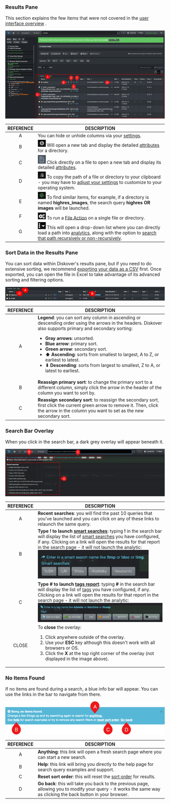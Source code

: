 <p id="results_pane"></p>

### Results Pane

This section explains the few items that were not covered in the [user interface overview](#ui_overview) .

<img src="images/results_pane.png" width="">

| REFERENCE | DESCRIPTION |
| :---: | --- |
| A | You can hide or unhide columns via your [settings](#hide_columns). |
| B | <img src="images/icon_attributes.png" width="25"> Will open a new tab and display the detailed [attributes](#attributes) for a directory. |
| C | <img src="images/icon_file.png" width="25"> Click directly on a file to open a new tab and display its detailed [attributes](#attributes). |
| D | <img src="images/icon_clipboard.png" width="25"> To copy the path of a file or directory to your clipboard - you may have to [adjust your settings](#path_translation) to customize to your operating system. |
| E | <img src="images/icon_similar.png" width="25"> To find similar items, for example, if a directory is named **highres_images**, the search query **highres OR images** will be launched. |
| F | <img src="images/icon_gears.png" width="25"> To run a [File Action](#file_action) on a single file or directory. |
| G | <img src="images/icon_more.png" width="25"> This will open a drop-down list where you can directly load a path into [analytics](#analytics), along with the option to [search that path recursively or non-recursively](#recursive). |


<p id="sort"></p>

### Sort Data in the Results Pane

You can sort data within Diskover's results pane, but if you need to do extensive sorting, we recommend [exporting your data as a CSV](#export) first. Once exported, you can open the file in Excel to take advantage of its advanced sorting and filtering options.

![Image: Main Features of the File Search Page](images/image_file_search_page_sort_data.png)

| REFERENCE | DESCRIPTION |
| :---: | --- |
| A |  **Legend**: you can sort any column in ascending or descending order using the arrows in the headers. Diskover also supports primary and secondary sorting:<ul><li>**Gray arrows**: unsorted.</li><li>**Blue arrow**: primary sort.</li><li>**Green arrow**: secondary sort.</li><li>**⬆ Ascending**: sorts from smallest to largest, A to Z, or earliest to latest.</li><li>**⬇ Descending**: sorts from largest to smallest, Z to A, or latest to earliest. |
| B | **Reassign primary sort**: to change the primary sort to a different column, simply click the arrow in the header of the column you want to sort by. |
| C | **Reassign secondary sort**: to reassign the secondary sort, first click the current green arrow to remove it. Then, click the arrow in the column you want to set as the new secondary sort. |


<p id="search_bar_overlay"></p>

### Search Bar Overlay

When you click in the search bar, a dark grey overlay will appear beneath it.

![Image: Grey Overlay when Clicking in Search Bar](images/search_bar_overlay.png)

| REFERENCE | DESCRIPTION |
| :---: | --- |
| A |  **Recent searches**: you will find the past 10 queries that you've launched and you can click on any of these links to relaunch the same query. |
| B | **Type ! to launch [smart searches](#smart_searches)**: typing **!** in the search bar will display the list of [smart searches](#smart_searches) you have configured, if any. Clicking on a link will open the results for that report in the search page - it will not launch the analytic:<br><img src="images/search_bar_overlay_smart_searches.png" width="350"> |
| C | **Type # to launch [tags report](#tags_report)**: typing **#** in the search bar will display the list of [tags](#tags) you have configured, if any. Clicking on a link will open the results for that report in the search page - it will not launch the analytic:<br><img src="images/search_bar_overlay_tags.png" width="600"> |
| CLOSE | To **close** the overlay:<ol><li>Click anywhere outside of the overlay.</li><li>Use your **ESC** key although this doesn't work with all browsers or OS.</li><li>Click the **X** at the top right corner of the overlay (not displayed in the image above). |


### No Items Found

If no items are found during a search, a blue info bar will appear. You can use the links in the bar to navigate from there.  

<img src="images/image_file_search_no_item_found.png" width="700">

| REFERENCE | DESCRIPTION |
| :---: | --- |
| A | **Anything**: this link will open a fresh search page where you can start a new search. |
| B | **Help**: this link will bring you directly to the help page for search query examples and support. |
| C | **Reset sort order**: this will reset the [sort order](#default_columns_sort) for results. |
| D | **Go back**: this will take you back to the previous page, allowing you to modify your query - it works the same way as clicking the back button in your browser. |

